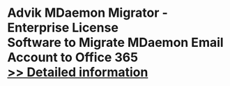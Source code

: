 # Advik MDaemon Migrator - Enterprise License<br />Software to Migrate MDaemon Email Account to Office 365<br />[>> Detailed information](https://secure.shareit.com/shareit/product.html?productid=300850680&affiliateid=200057808)